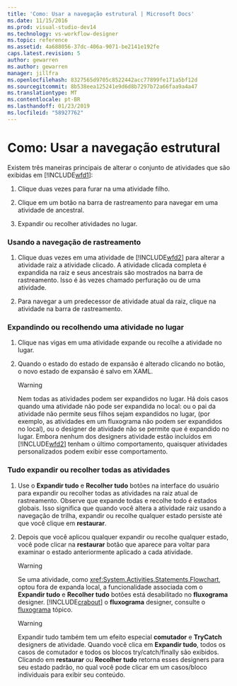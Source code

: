 ```yaml
---
title: 'Como: Usar a navegação estrutural | Microsoft Docs'
ms.date: 11/15/2016
ms.prod: visual-studio-dev14
ms.technology: vs-workflow-designer
ms.topic: reference
ms.assetid: 4a688056-37dc-406a-9071-be2141e192fe
caps.latest.revision: 5
author: gewarren
ms.author: gewarren
manager: jillfra
ms.openlocfilehash: 8327565d9705c8522442acc77899fe171a5bf12d
ms.sourcegitcommit: 8b538eea125241e9d6d8b7297b72a66faa9a4a47
ms.translationtype: MT
ms.contentlocale: pt-BR
ms.lasthandoff: 01/23/2019
ms.locfileid: "58927762"
---
```

# <a name="how-to-use-breadcrumb-navigation"></a>Como: Usar a navegação estrutural
Existem três maneiras principais de alterar o conjunto de atividades que são exibidas em [!INCLUDE[wfd1](../includes/wfd1-md.md)]:  
  
1.  Clique duas vezes para furar na uma atividade filho.  
  
2.  Clique em um botão na barra de rastreamento para navegar em uma atividade de ancestral.  
  
3.  Expandir ou recolher atividades no lugar.  
  
### <a name="using-breadcrumb-navigation"></a>Usando a navegação de rastreamento  
  
1.  Clique duas vezes em uma atividade de [!INCLUDE[wfd2](../includes/wfd2-md.md)] para alterar a atividade raiz a atividade clicado. A atividade clicada completa é expandida na raiz e seus ancestrais são mostrados na barra de rastreamento. Isso é às vezes chamado perfuração ou de uma atividade.  
  
2.  Para navegar a um predecessor de atividade atual da raiz, clique na atividade na barra de rastreamento.  
  
### <a name="expanding-or-collapsing-an-activity-in-place"></a>Expandindo ou recolhendo uma atividade no lugar  
  
1.  Clique nas vigas em uma atividade expande ou recolhe a atividade no lugar.  
  
2.  Quando o estado do estado de expansão é alterado clicando no botão, o novo estado de expansão é salvo em XAML.  
  
    > [!WARNING]
    >  Nem todas as atividades podem ser expandidos no lugar. Há dois casos quando uma atividade não pode ser expandida no local: ou o pai da atividade não permite seus filhos sejam expandidos no lugar, (por exemplo, as atividades em um fluxograma não podem ser expandidos no local), ou o designer de atividade não se permite que é expandido no lugar. Embora nenhum dos designers atividade estão incluídos em [!INCLUDE[wfd2](../includes/wfd2-md.md)] tenham o último comportamento, quaisquer atividades personalizados podem exibir esse comportamento.  
  
### <a name="expanding-all-or-collapsing-all-activities"></a>Tudo expandir ou recolher todas as atividades  
  
1.  Use o **Expandir tudo** e **Recolher tudo** botões na interface do usuário para expandir ou recolher todas as atividades na raiz atual de rastreamento. Observe que expande todas e recolhe todo é estados globais. Isso significa que quando você altera a atividade raiz usando a navegação de trilha, expandir ou recolhe qualquer estado persiste até que você clique em **restaurar**.  
  
2.  Depois que você aplicou qualquer expandir ou recolhe qualquer estado, você pode clicar na **restaurar** botão que aparece para voltar para examinar o estado anteriormente aplicado a cada atividade.  
  
    > [!WARNING]
    >  Se uma atividade, como <xref:System.Activities.Statements.Flowchart>, optou fora de expanda local, a funcionalidade associada com o **Expandir tudo** e **Recolher tudo** botões está desabilitado no **fluxograma**  designer. [!INCLUDE[crabout](../includes/crabout-md.md)] o **fluxograma** designer, consulte o [fluxograma](../workflow-designer/flowchart-activity-designer.md) tópico.  
  
    > [!WARNING]
    >  Expandir tudo também tem um efeito especial **comutador** e **TryCatch** designers de atividade. Quando você clica em **Expandir tudo**, todos os casos de comutador e todos os blocos try/catch/finally são exibidos. Clicando em **restaurar** ou **Recolher tudo** retorna esses designers para seu estado padrão, no qual você pode clicar em um casos/bloco individuais para exibir seu conteúdo.